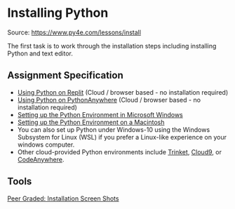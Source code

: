 # Installing Python

Source: https://www.py4e.com/lessons/install

The first task is to work through the installation steps including installing Python and text editor.

## Assignment Specification

- [Using Python on Replit](https://www.py4e.com/software-replit.php) (Cloud / browser based - no installation required)
- [Using Python on PythonAnywhere](https://www.py4e.com/software-pyaw.php) (Cloud / browser based - no installation required)
- [Setting up the Python Environment in Microsoft Windows](https://www.py4e.com/software-win.php)
- [Setting up the Python Environment on a Macintosh](https://www.py4e.com/software-mac.php)
- You can also set up Python under Windows-10 using the Windows Subsystem for Linux (WSL) if you prefer a Linux-like experience on your windows computer.
- Other cloud-provided Python environments include [Trinket](http://trinket.io), [Cloud9](http://c9.io), or [CodeAnywhere](http://codeanywhere.com).

## Tools

[Peer Graded: Installation Screen Shots](https://www.py4e.com/lessons_launch/install)
